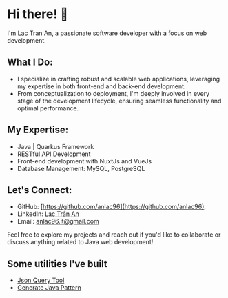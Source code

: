 # Hi there! 👋

I'm Lac Tran An, a passionate software developer with a focus on web development.

## What I Do:
- I specialize in crafting robust and scalable web applications, leveraging my expertise in both front-end and back-end development.
- From conceptualization to deployment, I'm deeply involved in every stage of the development lifecycle, ensuring seamless functionality and optimal performance.

## My Expertise:
- Java | Quarkus Framework
- RESTful API Development
- Front-end development with NuxtJs and VueJs
- Database Management: MySQL, PostgreSQL

## Let's Connect:
- GitHub: [https://github.com/anlac96](https://github.com/anlac96).
- LinkedIn: [Lạc Trần An](https://www.linkedin.com/in/l%E1%BA%A1c-tr%E1%BA%A7n-an-b07a062ab/)
- Email: anlac96.it@gmail.com

Feel free to explore my projects and reach out if you'd like to collaborate or discuss anything related to Java web development!

## Some utilities I've built
- [Json Query Tool](https://devtoolkits.vercel.app/)
- [Generate Java Pattern](/public/dev-tools/generate-java-pattern.html)
